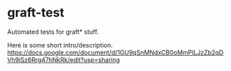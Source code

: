 # graft-test
Automated tests for graft* stuff.

Here is some short intro/description.
https://docs.google.com/document/d/1GU9qSnMNdxCB0oMmPILJzZb2qDVh9iSz6Rrg47hNkRk/edit?usp=sharing
